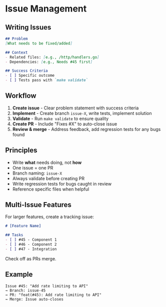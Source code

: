 # Issue Management

## Writing Issues

```markdown
## Problem
[What needs to be fixed/added]

## Context  
- Related files: [e.g., /http/handlers.go]
- Dependencies: [e.g., Needs #45 first]

## Success Criteria
- [ ] Specific outcome
- [ ] Tests pass with `make validate`
```

## Workflow

1. **Create issue** - Clear problem statement with success criteria
2. **Implement** - Create branch `issue-X`, write tests, implement solution
3. **Validate** - Run `make validate` to ensure quality
4. **Create PR** - Include "Fixes #X" to auto-close issue
5. **Review & merge** - Address feedback, add regression tests for any bugs found

## Principles

- Write **what** needs doing, not **how**
- One issue = one PR
- Branch naming: `issue-X`
- Always validate before creating PR
- Write regression tests for bugs caught in review
- Reference specific files when helpful

## Multi-Issue Features

For larger features, create a tracking issue:

```markdown
# [Feature Name]

## Tasks
- [ ] #45 - Component 1
- [ ] #46 - Component 2  
- [ ] #47 - Integration
```

Check off as PRs merge.

## Example

```
Issue #45: "Add rate limiting to API"
→ Branch: issue-45
→ PR: "feat(#45): Add rate limiting to API" 
→ Merge: Issue auto-closes
```